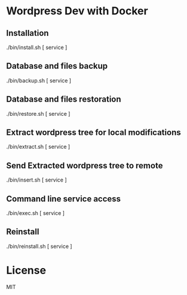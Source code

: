 # Wordpress Dev with Docker

## Installation
./bin/install.sh [ service ]

## Database and files backup
./bin/backup.sh [ service ]

## Database and files restoration
./bin/restore.sh [ service ]

## Extract wordpress tree for local modifications
./bin/extract.sh [ service ]

## Send Extracted wordpress tree to remote
./bin/insert.sh [ service ]

## Command line service access
./bin/exec.sh [ service ]

## Reinstall
./bin/reinstall.sh [ service ]

# License
MIT

